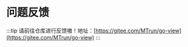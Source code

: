 # 问题反馈

:::tip
请前往仓库进行反馈嗷！地址：[https://gitee.com/MTrun/go-view](https://gitee.com/MTrun/go-view)
:::
